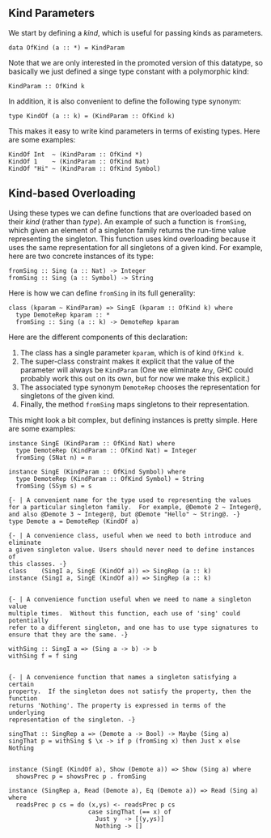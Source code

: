 ## Kind Parameters


We start by defining a *kind*, which is useful for passing kinds as parameters.

```wiki
data OfKind (a :: *) = KindParam
```


Note that we are only interested in the promoted version of this datatype,
so basically we just defined a singe type constant with a polymorphic kind:

```wiki
KindParam :: OfKind k
```


In addition, it is also convenient to define the following type synonym:

```wiki
type KindOf (a :: k) = (KindParam :: OfKind k)
```


This makes it easy to write kind parameters in terms of existing types.
Here are some examples:

```wiki
KindOf Int  ~ (KindParam :: OfKind *)
KindOf 1    ~ (KindParam :: OfKind Nat)
KindOf "Hi" ~ (KindParam :: OfKind Symbol)
```

## Kind-based Overloading


Using these types we can define functions that are overloaded based on their *kind* (rather than *type*).
An example of such a function is `fromSing`, which given an element of a singleton family returns the run-time
value representing the singleton.  This function uses kind overloading because it uses the same representation
for all singletons of a given kind.  For example, here are two concrete instances of its type:

```wiki
fromSing :: Sing (a :: Nat) -> Integer
fromSing :: Sing (a :: Symbol) -> String
```


Here is how we can define `fromSing` in its full generality:

```wiki
class (kparam ~ KindParam) => SingE (kparam :: OfKind k) where
  type DemoteRep kparam :: *
  fromSing :: Sing (a :: k) -> DemoteRep kparam
```


Here are the different components of this declaration:

1. The class has a single parameter `kparam`, which is of kind `OfKind k`.
1. The super-class constraint makes it explicit that the value of the parameter will always be `KindParam`
  (One we eliminate `Any`, GHC could probably work this out on its own, but for now we make this explicit.)
1. The associated type synonym `DemoteRep` chooses the representation for singletons of the given kind.
1. Finally, the method `fromSing` maps singletons to their representation.


This might look a bit complex, but defining instances is pretty simple.  Here are some examples:

```wiki
instance SingE (KindParam :: OfKind Nat) where
  type DemoteRep (KindParam :: OfKind Nat) = Integer
  fromSing (SNat n) = n

instance SingE (KindParam :: OfKind Symbol) where
  type DemoteRep (KindParam :: OfKind Symbol) = String
  fromSing (SSym s) = s
```

```wiki
{- | A convenient name for the type used to representing the values
for a particular singleton family.  For example, @Demote 2 ~ Integer@,
and also @Demote 3 ~ Integer@, but @Demote "Hello" ~ String@. -}
type Demote a = DemoteRep (KindOf a)

{- | A convenience class, useful when we need to both introduce and eliminate
a given singleton value. Users should never need to define instances of
this classes. -}
class    (SingI a, SingE (KindOf a)) => SingRep (a :: k)
instance (SingI a, SingE (KindOf a)) => SingRep (a :: k)


{- | A convenience function useful when we need to name a singleton value
multiple times.  Without this function, each use of 'sing' could potentially
refer to a different singleton, and one has to use type signatures to
ensure that they are the same. -}

withSing :: SingI a => (Sing a -> b) -> b
withSing f = f sing


{- | A convenience function that names a singleton satisfying a certain
property.  If the singleton does not satisfy the property, then the function
returns 'Nothing'. The property is expressed in terms of the underlying
representation of the singleton. -}

singThat :: SingRep a => (Demote a -> Bool) -> Maybe (Sing a)
singThat p = withSing $ \x -> if p (fromSing x) then Just x else Nothing


instance (SingE (KindOf a), Show (Demote a)) => Show (Sing a) where
  showsPrec p = showsPrec p . fromSing

instance (SingRep a, Read (Demote a), Eq (Demote a)) => Read (Sing a) where
  readsPrec p cs = do (x,ys) <- readsPrec p cs
                      case singThat (== x) of
                        Just y  -> [(y,ys)]
                        Nothing -> []
```